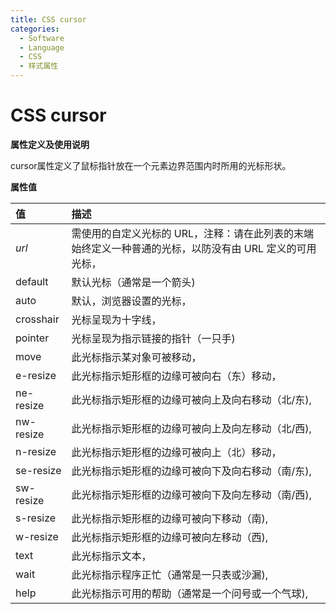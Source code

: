 ```yaml
---
title: CSS cursor
categories:
  - Software
  - Language
  - CSS
  - 样式属性
---
```

# CSS cursor

**属性定义及使用说明**

cursor属性定义了鼠标指针放在一个元素边界范围内时所用的光标形状。

**属性值**

| 值        | 描述                                                         |
| :-------- | :----------------------------------------------------------- |
| *url*     | 需使用的自定义光标的 URL，注释：请在此列表的末端始终定义一种普通的光标，以防没有由 URL 定义的可用光标， |
| default   | 默认光标（通常是一个箭头)                                   |
| auto      | 默认，浏览器设置的光标，                                     |
| crosshair | 光标呈现为十字线，                                           |
| pointer   | 光标呈现为指示链接的指针（一只手)                           |
| move      | 此光标指示某对象可被移动，                                   |
| e-resize  | 此光标指示矩形框的边缘可被向右（东）移动，                   |
| ne-resize | 此光标指示矩形框的边缘可被向上及向右移动（北/东),          |
| nw-resize | 此光标指示矩形框的边缘可被向上及向左移动（北/西),          |
| n-resize  | 此光标指示矩形框的边缘可被向上（北）移动，                   |
| se-resize | 此光标指示矩形框的边缘可被向下及向右移动（南/东),          |
| sw-resize | 此光标指示矩形框的边缘可被向下及向左移动（南/西),          |
| s-resize  | 此光标指示矩形框的边缘可被向下移动（南),                   |
| w-resize  | 此光标指示矩形框的边缘可被向左移动（西),                   |
| text      | 此光标指示文本，                                             |
| wait      | 此光标指示程序正忙（通常是一只表或沙漏),                   |
| help      | 此光标指示可用的帮助（通常是一个问号或一个气球),           |

